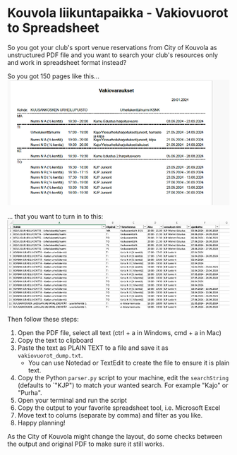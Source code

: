 # Kouvola liikuntapaikka - Vakiovuorot to Spreadsheet

So you got your club's sport venue reservations from City of Kouvola as unstructured PDF file and you want to search your club's resources only and work in spreadsheet format instead?

So you got 150 pages like this...
![example of PDF report](examples/screenshot_vakiovuorovaraus_pdf.png)

... that you want to turn in to this:
![example of spreadsheet](examples/screenshot_spreadsheet_format.png)

Then follow these steps:

1. Open the PDF file, select all text (ctrl + a in Windows, cmd + a in Mac)
2. Copy the text to clipboard
3. Paste the text as PLAIN TEXT to a file and save it as `vakiovuorot_dump.txt`.
    - You can use Notedad or TextEdit to create the file to ensure it is plain text.
4. Copy the Python `parser.py` script to your machine, edit the `searchString` (defaults to `"KJP") to match your wanted search. For example "Kajo" or "Purha".
5. Open your terminal and run the script
6. Copy the output to your favorite spreadsheet tool, i.e. Microsoft Excel
7. Move text to colums (separate by comma) and filter as you like.
8. Happy planning!

As the City of Kouvola might change the layout, do some checks between the output and original PDF to make sure it still works.
